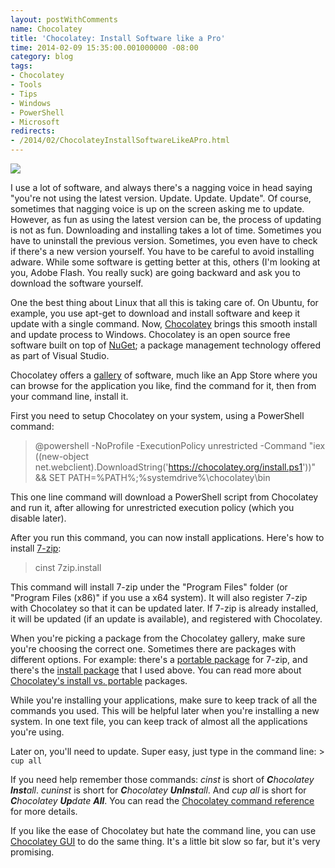 ```yaml
---
layout: postWithComments
name: Chocolatey
title: 'Chocolatey: Install Software like a Pro'
time: 2014-02-09 15:35:00.001000000 -08:00
category: blog
tags:
- Chocolatey
- Tools
- Tips
- Windows
- PowerShell
- Microsoft
redirects:
- /2014/02/ChocolateyInstallSoftwareLikeAPro.html
---
```

<img class="imageOnRight" src="{{ site.baseurl }}public/images/Chocolatey/chocolateyicon.gif">

I use a lot of software, and always there's a nagging voice in head saying "you're not using the latest version. Update. Update. Update". Of course, sometimes that nagging voice is up on the screen asking me to update. However, as fun as using the latest version can be, the process of updating is not as fun. Downloading and installing takes a lot of time. Sometimes you have to uninstall the previous version. Sometimes, you even have to check if there's a new version yourself. You have to be careful to avoid installing adware. While some software is getting better at this, others (I'm looking at you, Adobe Flash. You really suck) are going backward and ask you to download the software yourself.

One the best thing about Linux that all this is taking care of. On Ubuntu, for example, you use apt-get to download and install software and keep it update with a single command.
Now, [Chocolatey](http://chocolatey.org/) brings this smooth install and update process to Windows. Chocolatey is an open source free software built on top of [NuGet](https://www.nuget.org/); a package management technology offered as part of Visual Studio.

Chocolatey offers a [gallery](http://chocolatey.org/packages) of software, much like an App Store where you can browse for the application you like, find the command for it, then from your command line, install it.

First you need to setup Chocolatey on your system, using a PowerShell command:

> @powershell -NoProfile -ExecutionPolicy unrestricted -Command "iex  ((new-object  net.webclient).DownloadString('https://chocolatey.org/install.ps1'))"  && SET PATH=%PATH%;%systemdrive%\chocolatey\bin

This one line command will download a PowerShell script from Chocolatey and run it, after allowing for unrestricted execution policy (which you disable later).

After you run this command, you can now install applications. Here's how to install [7-zip](http://chocolatey.org/packages/7zip.install):  

> cinst 7zip.install

This command will install 7-zip under the "Program Files" folder (or "Program Files (x86)" if you use a x64 system). It will also register 7-zip with Chocolatey so that it can be updated later. If 7-zip is already installed, it will be updated (if an update is available), and registered with Chocolatey.

When you're picking a package from the Chocolatey gallery, make sure you're choosing the correct one. Sometimes there are packages with different options. For example: there's a [portable package](http://chocolatey.org/packages/7zip) for 7-zip, and there's the [install package](http://chocolatey.org/packages/7zip.install) that I used above. You can read more about [Chocolatey's install vs. portable](https://github.com/chocolatey/chocolatey/wiki/ChocolateyFAQs#wiki-what-distinction-does-chocolatey-make-between-an-installable-and-a-portable-application) packages.

While you're installing your applications, make sure to keep track of all the commands you used. This will be helpful later when you're installing a new system. In one text file, you can keep track of almost all the applications you're using.

Later on, you'll need to update. Super easy, just type in the command line: > `cup all`

If you need help remember those commands: _cinst_ is short of _**C**hocolatey **Inst**all_. _cuninst_ is short for _**C**hocolatey **UnInst**all_. And _cup all_ is short for _**C**hocolatey **Up**date **All**_.
You can read the [Chocolatey command reference](https://github.com/chocolatey/chocolatey/wiki/CommandsReference) for more details.

If you like the ease of Chocolatey but hate the command line, you can use [Chocolatey GUI](http://chocolatey.org/packages/ChocolateyGUI) to do the same thing. It's a little bit slow so far, but it's very promising. 